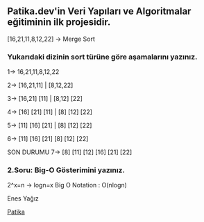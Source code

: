 ## Patika.dev'in Veri Yapıları ve Algoritmalar eğitiminin ilk projesidir.

[16,21,11,8,12,22] -> Merge Sort

### Yukarıdaki dizinin sort türüne göre aşamalarını yazınız.
1-> 16,21,11,8,12,22

2-> [16,21,11]      |  [8,12,22]

3-> [16,21] [11]    |  [8,12] [22]

4-> [16] [21] [11]  |  [8] [12] [22]

5-> [11] [16] [21]  |  [8] [12] [22]

6-> [11] [16] [21]     [8] [12] [22]

SON DURUMU
7-> [8] [11] [12] [16] [21] [22]

### 2.Soru: Big-O Gösterimini yazınız.
2^x=n -> logn=x Big O Notation : O(nlogn)


Enes Yağız

[Patika](https://app.patika.dev/fleizean)
